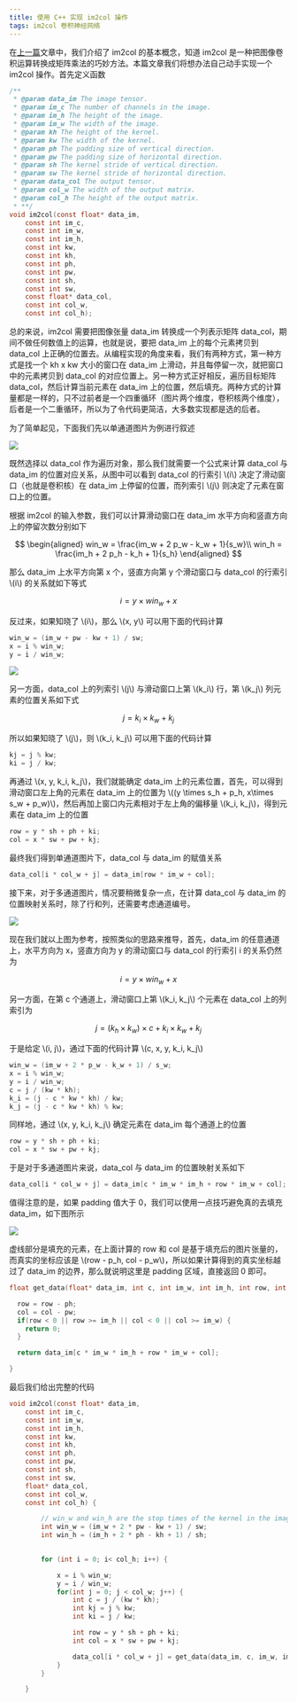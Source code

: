 ```yaml
---
title: 使用 C++ 实现 im2col 操作
tags: im2col 卷积神经网络
---
```


在[上一篇]()文章中，我们介绍了 im2col 的基本概念，知道 im2col 是一种把图像卷积运算转换成矩阵乘法的巧妙方法。本篇文章我们将想办法自己动手实现一个 im2col 操作。首先定义函数

```c
/**
 * @param data_im The image tensor.
 * @param im_c The number of channels in the image.
 * @param im_h The height of the image.
 * @param im_w The width of the image.
 * @param kh The height of the kernel.
 * @param kw The width of the kernel.
 * @param ph The padding size of vertical direction.
 * @param pw The padding size of horizontal direction.
 * @param sh The kernel stride of vertical direction. 
 * @param sw The kernel stride of horizontal direction.
 * @param data_col The output tensor.
 * @param col_w The width of the output matrix.
 * @param col_h The height of the output matrix.
 * **/
void im2col(const float* data_im, 
    const int im_c, 
    const int im_w, 
    const int im_h, 
    const int kw, 
    const int kh, 
    const int ph, 
    const int pw, 
    const int sh,
    const int sw,
    const float* data_col, 
    const int col_w, 
    const int col_h);
```

总的来说，im2col 需要把图像张量 data_im 转换成一个列表示矩阵 data_col，期间不做任何数值上的运算，也就是说，要把 data_im 上的每个元素拷贝到 data_col 上正确的位置去。从编程实现的角度来看，我们有两种方式，第一种方式是找一个 kh x kw 大小的窗口在 data_im 上滑动，并且每停留一次，就把窗口中的元素拷贝到 data_col 的对应位置上。另一种方式正好相反，遍历目标矩阵 data_col，然后计算当前元素在 data_im 上的位置，然后填充。两种方式的计算量都是一样的，只不过前者是一个四重循环（图片两个维度，卷积核两个维度），后者是一个二重循环，所以为了令代码更简洁，大多数实现都是选的后者。

为了简单起见，下面我们先以单通道图片为例进行叙述

![](/resources/2022-04-28-im2col-programming/im2col_single-channel.png)

既然选择以 data_col 作为遍历对象，那么我们就需要一个公式来计算 data_col 与 data_im 的位置对应关系，从图中可以看到 data_col 的行索引 \\(i\\) 决定了滑动窗口（也就是卷积核）在 data_im 上停留的位置，而列索引 \\(j\\) 则决定了元素在窗口上的位置。

根据 im2col 的输入参数，我们可以计算滑动窗口在 data_im 水平方向和竖直方向上的停留次数分别如下 

$$
  \begin{aligned}
  win_w = \frac{im_w + 2 p_w - k_w + 1}{s_w}\\
  win_h = \frac{im_h + 2 p_h - k_h + 1}{s_h}
  \end{aligned}
  $$

那么 data_im 上水平方向第 x 个，竖直方向第 y 个滑动窗口与 data_col 的行索引 \\(i\\) 的关系就如下等式

$$
  i = y \times win_w + x
  $$

反过来，如果知晓了 \\(i\\)，那么 \\(x, y\\) 可以用下面的代码计算

```c
win_w = (im_w + pw - kw + 1) / sw;
x = i % win_w;
y = i / win_w;
```

![](/resources/2022-04-28-im2col-programming/im2col_kernel-map.png)

另一方面，data_col 上的列索引 \\(j\\) 与滑动窗口上第 \\(k_i\\) 行，第 \\(k_j\\) 列元素的位置关系如下式

$$
  j = k_i \times k_w + k_j
  $$

所以如果知晓了 \\(j\\)，则 \\(k_i, k_j\\) 可以用下面的代码计算

```c
kj = j % kw;
ki = j / kw;
```

再通过 \\(x, y, k_i, k_j\\)，我们就能确定 data_im 上的元素位置，首先，可以得到滑动窗口左上角的元素在 data_im 上的位置为 \\((y \times s_h + p_h, x\times s_w + p_w)\\)，然后再加上窗口内元素相对于左上角的偏移量 \\(k_i, k_j\\)，得到元素在 data_im 上的位置

```c
row = y * sh + ph + ki;
col = x * sw + pw + kj;
```

最终我们得到单通道图片下，data_col 与 data_im 的赋值关系

```c
data_col[i * col_w + j] = data_im[row * im_w + col];
```

接下来，对于多通道图片，情况要稍微复杂一点，在计算 data_col 与 data_im 的位置映射关系时，除了行和列，还需要考虑通道编号。

![](/resources/2022-04-28-im2col-programming/im2col_channel.png)

现在我们就以上图为参考，按照类似的思路来推导，首先，data_im 的任意通道上，水平方向为 x，竖直方向为 y 的滑动窗口与 data_col 的行索引 i 的关系仍然为

$$
  i = y \times win_w + x
  $$

另一方面，在第 c 个通道上，滑动窗口上第 \\(k_i, k_j\\) 个元素在 data_col 上的列索引为 

$$
j = (k_h \times k_w) \times c + k_i \times k_w + k_j
$$

于是给定 \\(i, j\\)，通过下面的代码计算 \\(c, x, y, k_i, k_j\\)

```c
win_w = (im_w + 2 * p_w - k_w + 1) / s_w;
x = i % win_w;
y = i / win_w;
c = j / (kw * kh);
k_i = (j - c * kw * kh) / kw;
k_j = (j - c * kw * kh) % kw;
```

同样地，通过 \\(x, y, k_i, k_j\\) 确定元素在 data_im 每个通道上的位置

```c
row = y * sh + ph + ki;
col = x * sw + pw + kj;
```

于是对于多通道图片来说，data_col 与 data_im 的位置映射关系如下

```c
data_col[i * col_w + j] = data_im[c * im_w * im_h + row * im_w + col];
```

值得注意的是，如果 padding 值大于 0，我们可以使用一点技巧避免真的去填充 data_im，如下图所示

![](/resources/2022-04-28-im2col-programming/im2col_padding.png)

虚线部分是填充的元素，在上面计算的 row 和 col 是基于填充后的图片张量的，而真实的坐标应该是 \\(row - p_h, col - p_w\\)，所以如果计算得到的真实坐标越过了 data_im 的边界，那么就说明这里是 padding 区域，直接返回 0 即可。

```c
float get_data(float* data_im, int c, int im_w, int im_h, int row, int col, int ph, int pw) {

  row = row - ph;
  col = col - pw;
  if(row < 0 || row >= im_h || col < 0 || col >= im_w) {
    return 0;
  }

  return data_im[c * im_w * im_h + row * im_w + col];

}
```

最后我们给出完整的代码

```c
void im2col(const float* data_im, 
    const int im_c, 
    const int im_w, 
    const int im_h, 
    const int kw, 
    const int kh, 
    const int ph, 
    const int pw, 
    const int sh,
    const int sw,
    float* data_col, 
    const int col_w, 
    const int col_h) {

        // win_w and win_h are the stop times of the kernel in the image.
        int win_w = (im_w + 2 * pw - kw + 1) / sw;
        int win_h = (im_h + 2 * ph - kh + 1) / sh;

        
        for (int i = 0; i< col_h; i++) {

            x = i % win_w;
            y = i / win_w;
            for(int j = 0; j < col_w; j++) {
                int c = j / (kw * kh);
                int kj = j % kw;
                int ki = j / kw;

                int row = y * sh + ph + ki;
                int col = x * sw + pw + kj;

                data_col[i * col_w + j] = get_data(data_im, c, im_w, im_h, row, col, ph, pw);
            }
        }

    }
```
